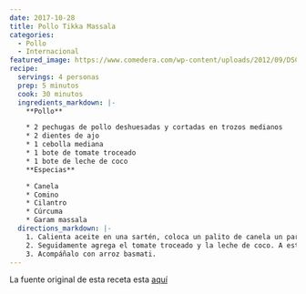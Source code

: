 ```yaml
---
date: 2017-10-28
title: Pollo Tikka Massala
categories:
  - Pollo
  - Internacional
featured_image: https://www.comedera.com/wp-content/uploads/2012/09/DSC_8812.jpg
recipe:
  servings: 4 personas
  prep: 5 minutos
  cook: 30 minutos
  ingredients_markdown: |-
    **Pollo**

    * 2 pechugas de pollo deshuesadas y cortadas en trozos medianos
    * 2 dientes de ajo
    * 1 cebolla mediana
    * 1 bote de tomate troceado
    * 1 bote de leche de coco
    **Especias**

    * Canela
    * Comino
    * Cilantro
    * Cúrcuma
    * Garam massala
  directions_markdown: |-
    1. Calienta aceite en una sartén, coloca un palito de canela un par de minutos para que suelte sabor, lo retiras, sofríes la cebolla, agregas toda las especias, incluyendo jengibre, ajo y cilantro.
    2. Seguidamente agrega el tomate troceado y la leche de coco. A esta salsa súper aromática, agrégale los trozos de pollo y deja cocinar corrigiendo sal y cualquier especia que consideres.
    3. Acompáñalo con arroz basmati.
---
```

La fuente original de esta receta esta [aquí](https://www.comedera.com/pollo-tikka-masala/)